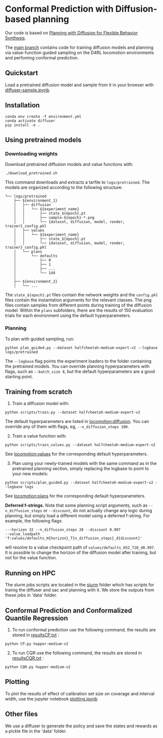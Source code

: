 # Conformal Prediction with Diffusion-based planning


Our code is based on [Planning with Diffusion for Flexible Behavior Synthesis](https://diffusion-planning.github.io/).

The [main branch](https://github.com/mahajanshweta/diffuser_cp/tree/main) contains code for training diffusion models and planning via value-function guided sampling on the D4RL locomotion environments and perfoming conformal prediction.


## Quickstart

Load a pretrained diffusion model and sample from it in your browser with [diffuser-sample.ipynb](diffuser-sample.ipynb).


## Installation

```
conda env create -f environment.yml
conda activate diffuser
pip install -e .
```

## Using pretrained models

### Downloading weights

Download pretrained diffusion models and value functions with:
```
./download_pretrained.sh
```

This command downloads and extracts a tarfile to `logs/pretrained`. The models are organized according to the following structure:
```
└── logs/pretrained
    ├── ${environment_1}
    │   ├── diffusion
    │   │   └── ${experiment_name}
    │   │       ├── state_${epoch}.pt
    │   │       ├── sample-${epoch}-*.png
    │   │       └── {dataset, diffusion, model, render, trainer}_config.pkl
    │   ├── values
    │   │   └── ${experiment_name}
    │   │       ├── state_${epoch}.pt
    │   │       └── {dataset, diffusion, model, render, trainer}_config.pkl
    │   └── plans
    │       └── defaults
    │           ├── 0
    │           ├── 1
    │           ├── ...
    │           └── 149
    │
    ├── ${environment_2}
    │   └── ...
```

The `state_${epoch}.pt` files contain the network weights and the `config.pkl` files contain the instantation arguments for the relevant classes.
The png files contain samples from different points during training of the diffusion model.
Within the `plans` subfolders, there are the results of 150 evaluation trials for each environment using the default hyperparameters.


### Planning

To plan with guided sampling, run:
```
python plan_guided.py --dataset halfcheetah-medium-expert-v2 --logbase logs/pretrained
```

The `--logbase` flag points the experiment loaders to the folder containing the pretrained models.
You can override planning hyperparameters with flags, such as `--batch_size 8`, but the default
hyperparameters are a good starting point.

## Training from scratch

1. Train a diffusion model with:
```
python scripts/train.py --dataset halfcheetah-medium-expert-v2
```

The default hyperparameters are listed in [locomotion:diffusion](config/locomotion.py#L22-L65).
You can override any of them with flags, eg, `--n_diffusion_steps 100`.

2. Train a value function with:
```
python scripts/train_values.py --dataset halfcheetah-medium-expert-v2
```
See [locomotion:values](config/locomotion.py#L67-L108) for the corresponding default hyperparameters.


3. Plan using your newly-trained models with the same command as in the pretrained planning section, simply replacing the logbase to point to your new models:
```
python scripts/plan_guided.py --dataset halfcheetah-medium-expert-v2 --logbase logs
```
See [locomotion:plans](config/locomotion.py#L110-L149) for the corresponding default hyperparameters.

**Deferred f-strings.** Note that some planning script arguments, such as `--n_diffusion_steps` or `--discount`,
do not actually change any logic during planning, but simply load a different model using a deferred f-string.
For example, the following flags:
```
---horizon 32 --n_diffusion_steps 20 --discount 0.997
--value_loadpath 'f:values/defaults_H{horizon}_T{n_diffusion_steps}_d{discount}'
```
will resolve to a value checkpoint path of `values/defaults_H32_T20_d0.997`. It is possible to change the horizon of the diffusion model after training, but not for the value function.



## Running on HPC

The slurm jobs scripts are located in the [slurm](slurm) folder which has scripts for trainig the diffuser and sac and planning with it. We store the outputs from these jobs in 'data' folder. 


## Conformal Prediction and Conformalized Quantile Regression

1. To run conformal prediction use the following command, the results are stored in [resultsCP.txt](resultsCP.txt) :

```
python CP.py hopper-medium-v2

```

2. To run CQR use the following command, the results are stored in [resultsCQR.txt](resultsCQR.txt) :

```
python CQR.py hopper-medium-v2

```

## Plotting 

To plot the results of effect of calibration set size on coverage and interval width, use the jupyter notebook [plotting.ipynb](plotting.ipynb)

## Other files 

We use a diffuser to generate the policy and save the states and rewards as a pickle file in the 'data' folder.